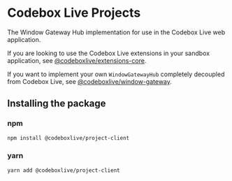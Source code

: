# Codebox Live Projects

The Window Gateway Hub implementation for use in the Codebox Live web application.

If you are looking to use the Codebox Live extensions in your sandbox application, see [@codeboxlive/extensions-core](../extensions-core/README.md).

If you want to implement your own `WindowGatewayHub` completely decoupled from Codebox Live, see [@codeboxlive/window-gateway](../window-gateway/README.md).

## Installing the package

### npm

```bash
npm install @codeboxlive/project-client
```

### yarn

```bash
yarn add @codeboxlive/project-client
```

